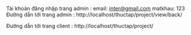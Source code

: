 Tài khoản đăng nhập trang admin :
email: inter@gmail.com
matkhau: 123
Đường dẫn tới trang admin : http://localhost/thuctap/project/view/back/

Đường dẫn tới trang client : http://localhost/thuctap/project/
